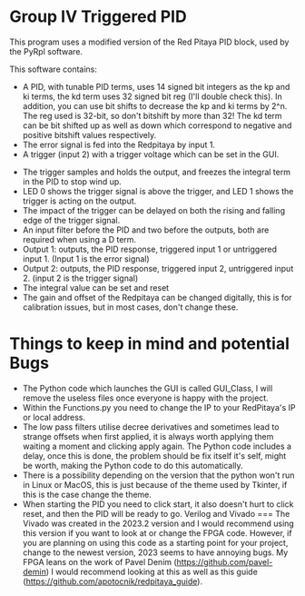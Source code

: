 Group IV Triggered PID
===

This program uses a modified version of the Red Pitaya PID block, used by the PyRpl software.


This software contains:

* A PID, with tunable PID terms, uses 14 signed bit integers as the kp and ki terms, the kd term uses 32 signed bit reg (I'll double check this). In addition, you can use bit shifts to decrease the kp and ki terms by 2^n. The reg used is 32-bit, so don't bitshift by more than 32! The kd term can be bit shifted up as well as down which correspond to negative and positive bitshift values respectively.
* The error signal is fed into the Redpitaya by input 1.
* A trigger (input 2) with a trigger voltage which can be set in the GUI.
- The trigger samples and holds the output, and freezes the integral term in the PID to stop wind up.
- LED 0 shows the trigger signal is above the trigger, and LED 1 shows the trigger is acting on the output.  
- The impact of the trigger can be delayed on both the rising and falling edge of the trigger signal.
- An input filter before the PID and two before the outputs, both are required when using a D term.
- Output 1: outputs, the PID response, triggered input 1 or untriggered input 1. (Input 1 is the error signal)
- Output 2: outputs, the PID response, triggered input 2, untriggered input 2. (input 2 is the trigger signal)
- The integral value can be set and reset
- The gain and offset of the Redpitaya can be changed digitally, this is for calibration issues, but in most cases, don't change these.

Things to keep in mind and potential Bugs
===
* The Python code which launches the GUI is called GUI_Class, I will remove the useless files once everyone is happy with the project.
* Within the Functions.py you need to change the IP to your RedPitaya's IP or local address.
* The low pass filters utilise decree derivatives and sometimes lead to strange offsets when first applied, it is always worth applying them waiting a moment and clicking apply again. The Python code includes a delay, once this is done, the problem should be fix itself it's self, might be worth, making the Python code to do this automatically.
* There is a possibility depending on the version that the python won't run in Linux or MacOS, this is just because of the theme used by Tkinter, if this is the case  change the theme.
* When starting the PID you need to click start, it also doesn't hurt to click reset, and then the PID will be ready to go.
Verilog and Vivado
=== 
The Vivado was created in the 2023.2 version and I would recommend using this version if you want to look at or change the FPGA code. However, if you are planning on using this code as a starting point for your project, change to the newest version, 2023 seems to have annoying bugs.
My FPGA leans on the work of Pavel Denim (https://github.com/pavel-demin) I would recommend looking at this as well as this guide (https://github.com/apotocnik/redpitaya_guide).

